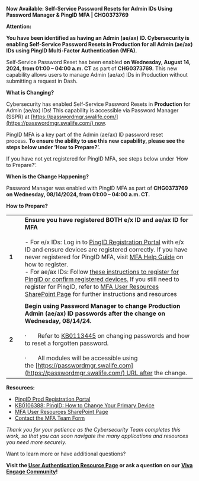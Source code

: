 **Now Available: Self-Service Password Resets for Admin IDs Using Password Manager & PingID MFA | CHG0373769** 



**Attention:**

**You have been identified as having an Admin (ae/ax) ID. Cybersecurity is enabling Self-Service Password Resets in Production for all Admin (ae/ax) IDs using PingID Multi-Factor Authentication (MFA).**

Self-Service Password Reset has been enabled **on Wednesday, August 14, 2024, from 01:00 – 04:00 a.m. CT** as part of **CHG0373769.** This new capability allows users to manage Admin (ae/ax) IDs in Production without submitting a request in Dash.

**What is Changing?**

Cybersecurity has enabled Self-Service Password Resets in **Production** for Admin (ae/ax) IDs! This capability is accessible via Password Manager (SSPR) at [https://passwordmgr.swalife.com/](https://passwordmgr.swalife.com/) now.

PingID MFA is a key part of the Admin (ae/ax) ID password reset process. **To ensure the ability to use this new capability, please see the steps below under ‘How to Prepare?’.**

If you have not yet registered for PingID MFA, see steps below under ‘How to Prepare?’.

**When is the Change Happening?**

Password Manager was enabled with PingID MFA as part of **CHG0373769 on Wednesday, 08/14/2024, from 01:00 – 04:00 a.m. CT.**

**How to Prepare?**

|   |   |   |
|---|---|---|
|**1**||**Ensure you have registered BOTH e/x ID and ae/ax ID for MFA**<br><br>- For e/x IDs: Log in to [PingID Registration Portal](https://sso.fed.prod.aws.swalife.com/idp/startSSO.ping?PartnerSpId=http://pingone.com/f373cdab-24f7-44fc-bcf7-c807f7960af9) with e/x ID and ensure devices are registered correctly. If you have never registered for PingID MFA, visit [MFA Help Guide](https://mfahelp.swalife.com/) on how to register.<br>- For ae/ax IDs: Follow [these instructions to register for PingID or confirm registered devices.](https://wnco.sharepoint.com/sites/SWALife-UserAuthInfo/PingID%20MFA%20Documents/Forms/AllItems.aspx?id=/sites/SWALife-UserAuthInfo/PingID%20MFA%20Documents/Registering%20Your%20Admin%20Account%20with%20PingID.pdf&parent=/sites/SWALife-UserAuthInfo/PingID%20MFA%20Documents&p=true&ga=1 "Original URL: https://wnco.sharepoint.com/sites/SWALife-UserAuthInfo/PingID%20MFA%20Documents/Forms/AllItems.aspx?id=/sites/SWALife-UserAuthInfo/PingID%20MFA%20Documents/Registering%20Your%20Admin%20Account%20with%20PingID.pdf&parent=/sites/SWALife-UserAuthInfo/PingID%20MFA%20Documents&p=true&ga=1. Click or tap if you trust this link.") If you still need to register for PingID, refer to [MFA User Resources SharePoint Page](https://wnco.sharepoint.com/sites/SWALife-UserAuthInfo/SitePages/MFA-User-Resources.aspx "Original URL: https://wnco.sharepoint.com/sites/SWALife-UserAuthInfo/SitePages/MFA-User-Resources.aspx. Click or tap if you trust this link.") for further instructions and resources|
||||
|**2**||**Begin using Password Manager to change Production Admin (ae/ax) ID passwords after the change on Wednesday, 08/14/24.**<br><br>·       Refer to [KB0113445](https://southwest.service-now.com/vc?id=kb_article_view&sysparm_article=KB0113445) on changing passwords and how to reset a forgotten password.<br><br>·       All modules will be accessible using the [https://passwordmgr.swalife.com](https://passwordmgr.swalife.com/) URL after the change.|

**Resources:**

- [PingID Prod Registration Portal](https://sso.fed.prod.aws.swalife.com/idp/startSSO.ping?PartnerSpId=http://pingone.com/f373cdab-24f7-44fc-bcf7-c807f7960af9)
- [KB0106388: PingID: How to Change Your Primary Device](https://southwest.service-now.com/vc?id=kb_article_view&sysparm_article=KB0106388)
- [MFA User Resources SharePoint Page](https://wnco.sharepoint.com/sites/SWALife-UserAuthInfo/SitePages/MFA-User-Resources.aspx "Original URL: https://wnco.sharepoint.com/sites/SWALife-UserAuthInfo/SitePages/MFA-User-Resources.aspx. Click or tap if you trust this link.")
- [Contact the MFA Team Form](https://forms.office.com/pages/responsepage.aspx?id=nL3T9cKo_E6Uk93y1LQvF6GSPNzVgiZEpFmlwJv6ielUNFhNMzU3NVdQRzRKUThKRk04TzdBVzlSMi4u)

_Thank you for your patience as the Cybersecurity Team completes this work, so that you can soon navigate the many applications and resources you need more securely._

Want to learn more or have additional questions?

**Visit the [User Authentication Resource Page](https://wnco.sharepoint.com/sites/SWALife-UserAuthInfo "Original URL: https://wnco.sharepoint.com/sites/SWALife-UserAuthInfo. Click or tap if you trust this link.") or ask a question on our** [**Viva Engage Community**](https://web.yammer.com/main/groups/eyJfdHlwZSI6Ikdyb3VwIiwiaWQiOiI3NzMwNjc4OTg4OCJ9/all)**!**